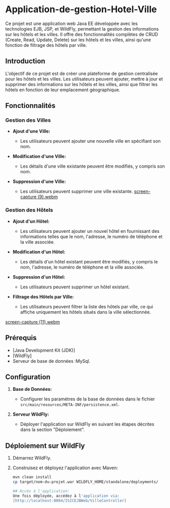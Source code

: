 # Application-de-gestion-Hotel-Ville
Ce projet est une application web Java EE développée avec les technologies EJB, JSP, et WildFly, permettant la gestion des informations sur les hôtels et les villes. Il offre des fonctionnalités complètes de CRUD (Create, Read, Update, Delete) sur les hôtels et les villes, ainsi qu'une fonction de filtrage des hôtels par ville.

## Introduction

L'objectif de ce projet est de créer une plateforme de gestion centralisée pour les hôtels et les villes. Les utilisateurs peuvent ajouter, mettre à jour et supprimer des informations sur les hôtels et les villes, ainsi que filtrer les hôtels en fonction de leur emplacement géographique.

## Fonctionnalités

### Gestion des Villes

- **Ajout d'une Ville:**
  - Les utilisateurs peuvent ajouter une nouvelle ville en spécifiant son nom.

- **Modification d'une Ville:**
  - Les détails d'une ville existante peuvent être modifiés, y compris son nom.

- **Suppression d'une Ville:**
  - Les utilisateurs peuvent supprimer une ville existante.
 [screen-capture (9).webm](https://github.com/Samia-Kouame/Application-de-gestion-Hotel-Ville/assets/147660832/9e0d95c9-76f8-479b-acc3-dc041c785a36)

    

### Gestion des Hôtels

- **Ajout d'un Hôtel:**
  - Les utilisateurs peuvent ajouter un nouvel hôtel en fournissant des informations telles que le nom, l'adresse, le numéro de téléphone et la ville associée.

- **Modification d'un Hôtel:**
  - Les détails d'un hôtel existant peuvent être modifiés, y compris le nom, l'adresse, le numéro de téléphone et la ville associée.

- **Suppression d'un Hôtel:**
  - Les utilisateurs peuvent supprimer un hôtel existant.

- **Filtrage des Hôtels par Ville:**
  - Les utilisateurs peuvent filtrer la liste des hôtels par ville, ce qui affiche uniquement les hôtels situés dans la ville sélectionnée.

[screen-capture (11).webm](https://github.com/Samia-Kouame/Application-de-gestion-Hotel-Ville/assets/147660832/8377403a-0f2a-4085-9a51-5085c86372a4)


## Prérequis

- [Java Development Kit (JDK)]
- [WildFly]
- Serveur de base de données :MySql.

## Configuration

1. **Base de Données:**
   - Configurer les paramètres de la base de données dans le fichier `src/main/resources/META-INF/persistence.xml`.

2. **Serveur WildFly:**
   - Déployer l'application sur WildFly en suivant les étapes décrites dans la section "Déploiement".

## Déploiement sur WildFly

1. Démarrez WildFly.
2. Construisez et déployez l'application avec Maven:

   ```bash
   mvn clean install
   cp target/nom-du-projet.war WILDFLY_HOME/standalone/deployments/

   ## Accés à l'application:
   Une fois déployée, accédez à l'application via:
   [http://localhost:8084/ISICEJBWeb/VilleController]
   
